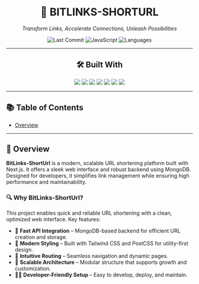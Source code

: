 <div align="center">

# 🚀 BITLINKS-SHORTURL

*Transform Links, Accelerate Connections, Unleash Possibilities*

![Last Commit](https://img.shields.io/badge/last%20commit-june-blue)
![JavaScript](https://img.shields.io/badge/javascript-99.3%25-yellow)
![Languages](https://img.shields.io/badge/languages-2-informational)

---

## 🛠️ Built With

<img src="https://img.shields.io/badge/JSON-grey" />
<img src="https://img.shields.io/badge/Markdown-black" />
<img src="https://img.shields.io/badge/npm-red" />
<img src="https://img.shields.io/badge/JavaScript-yellow" />
<img src="https://img.shields.io/badge/MongoDB-green" />
<img src="https://img.shields.io/badge/React-blue" />
<img src="https://img.shields.io/badge/ESLint-purple" />

</div>

---

## 📚 Table of Contents

- [Overview](#overview)

---

## 📖 Overview

**BitLinks-ShortUrl** is a modern, scalable URL shortening platform built with Next.js. It offers a sleek web interface and robust backend using MongoDB. Designed for developers, it simplifies link management while ensuring high performance and maintainability.

### 🔍 Why BitLinks-ShortUrl?

This project enables quick and reliable URL shortening with a clean, optimized web interface. Key features:

- 🚀 **Fast API Integration** – MongoDB-based backend for efficient URL creation and storage.
- 🎨 **Modern Styling** – Built with Tailwind CSS and PostCSS for utility-first design.
- 🧭 **Intuitive Routing** – Seamless navigation and dynamic pages.
- 🧱 **Scalable Architecture** – Modular structure that supports growth and customization.
- 👨‍💻 **Developer-Friendly Setup** – Easy to develop, deploy, and maintain.
